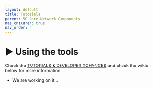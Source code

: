 ```yaml
---
layout: default
title: Tutorials
parent: 5G Core Network Components
has_children: true
nav_order: 4
---
```

# ▶️ Using the tools
Check the [TUTORIALS & DEVELOPER XCHANGES](https://www.5g-mag.com/tutorials) and check the wikis below for more information
* We are working on it...
